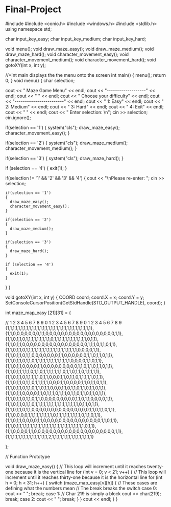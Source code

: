 # Final-Project
#include <iostream>
#include <conio.h>
#include <windows.h>
#include <stdlib.h>
using namespace std;

char input_key_easy;
char input_key_medium;
char input_key_hard;

void menu();
void draw_maze_easy();
void draw_maze_medium();
void draw_maze_hard();
void character_movement_easy();
void character_movement_medium();
void character_movement_hard();
void gotoXY(int x, int y);

 //*Int main displays the the menu onto the screen
int main()
{
  menu();
  return 0;
}
void menu()
{
char selection;

cout << " Maze Game Menu" << endl;
cout << "-------------------" << endl;
cout << " " << endl;
cout << " Choose your difficulty" << endl;
cout << "------------------------" << endl;
cout << " 1: Easy" << endl;
cout << " 2: Medium" << endl;
cout << " 3: Hard" << endl;
cout << " 4: Exit" << endl;
cout << " " << endl;
cout << " Enter selection: \n";
cin >> selection;
cin.ignore();

  if(selection == '1')
  {
    system("cls");
    draw_maze_easy();
    character_movement_easy();
  }

  if(selection == '2')
  {
    system("cls");
    draw_maze_medium();
    character_movement_medium();
  }

  if(selection == '3')
  {
    system("cls");
    draw_maze_hard();
  }

  if (selection == '4')
  {
    exit(1);
  }

   if(selection != '1' && '2' && '3' && '4')
  {
    cout << "\nPlease re-enter: ";
    cin >> selection;

    if(selection == '1')
    {
      draw_maze_easy();
      character_movement_easy();
    }

    if(selection == '2')
    {
      draw_maze_medium();
    }

    if(selection == '3')
    {
      draw_maze_hard();
    }

    if (selection == '4')
    {
      exit(1);
    }
  }
}

void gotoXY(int x, int y)
{
    COORD coord;
    coord.X = x;
    coord.Y = y;
    SetConsoleCursorPosition(GetStdHandle(STD_OUTPUT_HANDLE), coord);
}

int maze_map_easy [21][31] =
{

// 1 2 3 4 5 6 7 8 9 0 1 2 3 4 5 6 7 8 9 0 1 2 3 4 5 6 7 8 9
  {1,1,1,1,1,1,1,1,1,1,1,1,1,1,1,1,1,1,1,1,1,1,1,1,1,1,1,1,1,1,1},
  {1,1,0,0,0,0,0,0,0,1,1,0,0,0,0,0,0,0,0,0,0,0,0,0,0,0,0,0,0,1,1},
  {1,1,0,1,1,0,1,1,1,1,1,1,1,1,1,0,1,1,1,1,1,1,1,1,1,1,1,1,0,1,1},
  {1,1,0,1,1,0,0,0,0,0,0,0,0,0,0,0,0,0,0,0,0,0,1,1,1,0,1,1,0,1,1},
  {1,1,0,1,1,0,1,1,1,1,1,1,1,1,1,1,1,1,1,1,1,1,1,1,1,0,0,0,0,1,1},
  {1,1,0,1,1,0,1,1,0,0,0,0,0,0,0,1,1,0,0,0,0,0,0,1,1,0,1,1,0,1,1},
  {1,1,0,1,1,0,1,1,0,1,1,1,1,1,1,1,1,1,1,1,1,1,0,0,0,0,1,1,0,1,1},
  {1,1,0,1,1,0,0,0,0,1,1,0,0,0,0,0,0,0,0,0,1,1,0,1,1,0,1,1,0,1,1},
  {1,1,0,1,1,1,1,1,0,1,1,0,1,1,1,1,1,1,1,0,1,1,0,1,1,0,1,1,1,1,1},
  {1,1,0,1,1,0,1,1,1,1,1,0,1,1,0,0,0,1,1,0,1,1,0,1,1,1,1,1,0,1,1},
  {1,1,0,1,1,0,1,1,0,1,1,1,1,1,0,0,0,1,1,0,0,0,0,1,1,0,1,1,0,1,1},
  {1,1,0,1,1,0,1,1,0,1,1,0,1,1,0,0,0,1,1,0,1,1,0,1,1,0,1,1,0,1,1},
  {1,1,0,1,1,0,0,0,0,1,1,0,1,1,1,0,1,1,1,0,1,1,0,1,1,0,1,1,0,1,1},
  {1,1,0,1,1,0,1,1,0,1,1,0,0,0,0,0,0,0,0,0,1,1,0,1,1,0,0,0,0,1,1},
  {1,1,0,1,1,0,1,1,0,1,1,1,1,1,1,1,1,1,1,1,1,1,1,1,1,0,1,1,0,1,1},
  {1,1,0,1,1,0,1,1,0,0,0,0,0,0,0,0,0,0,0,0,0,0,0,1,1,0,1,1,0,1,1},
  {1,1,0,0,0,0,1,1,1,1,1,1,1,1,1,0,1,1,1,1,1,1,1,1,1,0,1,1,0,1,1},
  {1,1,0,1,1,0,0,0,0,1,1,0,0,0,0,0,0,0,0,0,0,0,0,0,0,0,1,1,0,1,1},
  {1,1,0,1,1,1,1,1,1,1,1,1,1,1,1,1,1,1,1,1,1,1,1,1,1,1,1,1,0,1,1},
  {1,1,0,0,0,0,1,1,0,0,0,0,0,0,0,0,0,0,0,0,0,0,0,0,0,0,0,0,0,1,1},
  {1,1,1,1,1,1,1,1,1,1,1,1,1,1,1,2,1,1,1,1,1,1,1,1,1,1,1,1,1,1,1}

};

// Function Prototype

void draw_maze_easy()
{
      // This loop will increment until it reaches twenty-one because it is the vertical line
  for (int v = 0; v < 21; v++)
  {
    // This loop will increment until it reaches thirty-one because it is the horizontal line
    for (int h = 0; h < 31; h++)
    {
      switch (maze_map_easy[v][h])
      {
        // These cases are defining what the numbers mean
        // The break breaks the switch
        case 0:
             cout << " ";
             break;
        case 1:
             // Char 219 is simply a block
             cout << char(219);
             break;
        case 2:
             cout << " ";
             break;
      }
    }
   cout << endl;
  }
}
